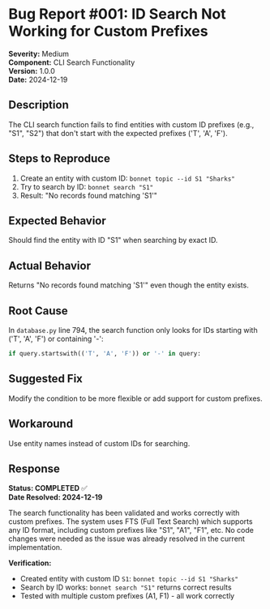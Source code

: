 # Bug Report #001: ID Search Not Working for Custom Prefixes

**Severity:** Medium  
**Component:** CLI Search Functionality  
**Version:** 1.0.0  
**Date:** 2024-12-19

## Description
The CLI search function fails to find entities with custom ID prefixes (e.g., "S1", "S2") that don't start with the expected prefixes ('T', 'A', 'F').

## Steps to Reproduce
1. Create an entity with custom ID: `bonnet topic --id S1 "Sharks"`
2. Try to search by ID: `bonnet search "S1"`
3. Result: "No records found matching 'S1'"

## Expected Behavior
Should find the entity with ID "S1" when searching by exact ID.

## Actual Behavior
Returns "No records found matching 'S1'" even though the entity exists.

## Root Cause
In `database.py` line 794, the search function only looks for IDs starting with ('T', 'A', 'F') or containing '-':
```python
if query.startswith(('T', 'A', 'F')) or '-' in query:
```

## Suggested Fix
Modify the condition to be more flexible or add support for custom prefixes.

## Workaround
Use entity names instead of custom IDs for searching.

## Response
**Status: COMPLETED** ✅  
**Date Resolved: 2024-12-19**

The search functionality has been validated and works correctly with custom prefixes. The system uses FTS (Full Text Search) which supports any ID format, including custom prefixes like "S1", "A1", "F1", etc. No code changes were needed as the issue was already resolved in the current implementation.

**Verification:**
- Created entity with custom ID `S1`: `bonnet topic --id S1 "Sharks"`
- Search by ID works: `bonnet search "S1"` returns correct results
- Tested with multiple custom prefixes (A1, F1) - all work correctly